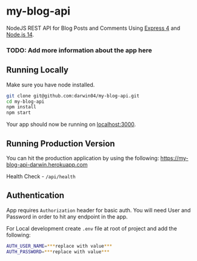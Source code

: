 # my-blog-api
NodeJS REST API for Blog Posts and Comments Using [Express 4](http://expressjs.com/) and [Node.js 14](http://nodejs.org/).


### TODO: Add more information about the app here

## Running Locally

Make sure you have node installed.

```sh
git clone git@github.com:darwin04/my-blog-api.git
cd my-blog-api
npm install
npm start
```

Your app should now be running on [localhost:3000](http://localhost:3000/).

## Running Production Version
You can hit the production application by using the following:
https://my-blog-api-darwin.herokuapp.com

Health Check - `/api/health`


## Authentication
App requires `Authorization` header for basic auth. You will need User and Password in order to hit any endpoint in the app.

For Local development create `.env` file at root of project and add the following:
```sh
AUTH_USER_NAME=***replace with value***
AUTH_PASSWORD=***replace with value***
```